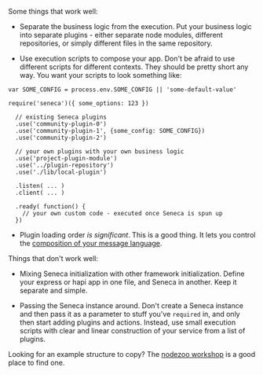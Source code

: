 Some things that work well:

   * Separate the business logic from the execution. Put your business
     logic into separate plugins - either separate node modules,
     different repositories, or simply different files in the same
     repository.

   * Use execution scripts to compose your app. Don't be afraid to use
     different scripts for different contexts. They should be pretty
     short any way. You want your scripts to look something like:

```
var SOME_CONFIG = process.env.SOME_CONFIG || 'some-default-value' 

require('seneca')({ some_options: 123 })

  // existing Seneca plugins
  .use('community-plugin-0')
  .use('community-plugin-1', {some_config: SOME_CONFIG})
  .use('community-plugin-2')

  // your own plugins with your own business logic
  .use('project-plugin-module')
  .use('../plugin-repository')
  .use('./lib/local-plugin')

  .listen( ... )
  .client( ... )

  .ready( function() {
    // your own custom code - executed once Seneca is spun up
  })
```

   * Plugin loading order _is significant_. This is a good thing. It
     lets you control the [composition of your message language](http://www.richardrodger.com/seneca-microservices-nodejs#.VqdKAhiLT-k).

Things that don't work well:

   * Mixing Seneca initialization with other framework
     initialization. Define your express or hapi app in one file, and
     Seneca in another. Keep it separate and simple.

   * Passing the Seneca instance around. Don't create a Seneca
     instance and then pass it as a parameter to stuff you've
     `required` in, and only then start adding plugins and
     actions. Instead, use small execution scripts with clear and
     linear construction of your service from a list of plugins.

Looking for an example structure to copy? The
[nodezoo workshop](https://github.com/nodezoo/nodezoo-workshop) is a good
place to find one.

